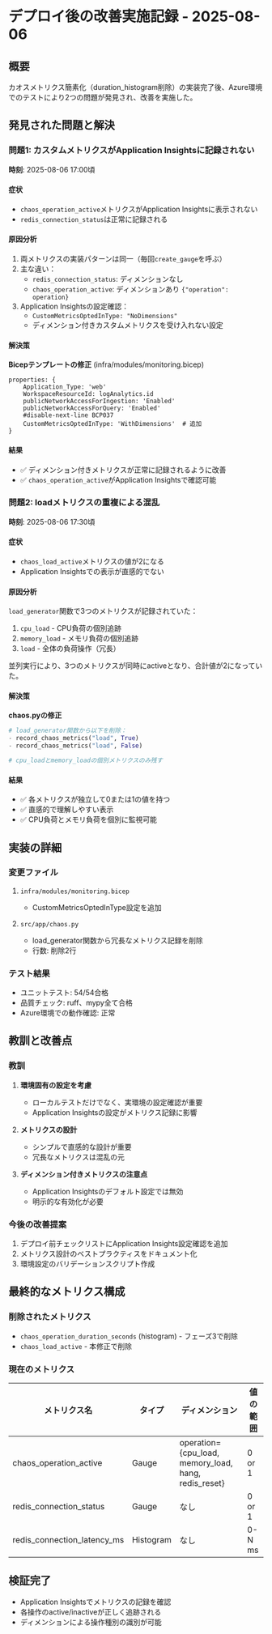 # デプロイ後の改善実施記録 - 2025-08-06

## 概要
カオスメトリクス簡素化（duration_histogram削除）の実装完了後、Azure環境でのテストにより2つの問題が発見され、改善を実施した。

## 発見された問題と解決

### 問題1: カスタムメトリクスがApplication Insightsに記録されない
**時刻**: 2025-08-06 17:00頃

#### 症状
- `chaos_operation_active`メトリクスがApplication Insightsに表示されない
- `redis_connection_status`は正常に記録される

#### 原因分析
1. 両メトリクスの実装パターンは同一（毎回`create_gauge`を呼ぶ）
2. 主な違い：
   - `redis_connection_status`: ディメンションなし
   - `chaos_operation_active`: ディメンションあり `{"operation": operation}`
3. Application Insightsの設定確認：
   - `CustomMetricsOptedInType: "NoDimensions"`
   - ディメンション付きカスタムメトリクスを受け入れない設定

#### 解決策
**Bicepテンプレートの修正** (infra/modules/monitoring.bicep)
```bicep
properties: {
    Application_Type: 'web'
    WorkspaceResourceId: logAnalytics.id
    publicNetworkAccessForIngestion: 'Enabled'
    publicNetworkAccessForQuery: 'Enabled'
    #disable-next-line BCP037
    CustomMetricsOptedInType: 'WithDimensions'  # 追加
}
```

#### 結果
- ✅ ディメンション付きメトリクスが正常に記録されるように改善
- ✅ `chaos_operation_active`がApplication Insightsで確認可能

### 問題2: loadメトリクスの重複による混乱
**時刻**: 2025-08-06 17:30頃

#### 症状
- `chaos_load_active`メトリクスの値が2になる
- Application Insightsでの表示が直感的でない

#### 原因分析
`load_generator`関数で3つのメトリクスが記録されていた：
1. `cpu_load` - CPU負荷の個別追跡
2. `memory_load` - メモリ負荷の個別追跡
3. `load` - 全体の負荷操作（冗長）

並列実行により、3つのメトリクスが同時にactiveとなり、合計値が2になっていた。

#### 解決策
**chaos.pyの修正**
```python
# load_generator関数から以下を削除：
- record_chaos_metrics("load", True)
- record_chaos_metrics("load", False)

# cpu_loadとmemory_loadの個別メトリクスのみ残す
```

#### 結果
- ✅ 各メトリクスが独立して0または1の値を持つ
- ✅ 直感的で理解しやすい表示
- ✅ CPU負荷とメモリ負荷を個別に監視可能

## 実装の詳細

### 変更ファイル
1. `infra/modules/monitoring.bicep`
   - CustomMetricsOptedInType設定を追加
   
2. `src/app/chaos.py`
   - load_generator関数から冗長なメトリクス記録を削除
   - 行数: 削除2行

### テスト結果
- ユニットテスト: 54/54合格
- 品質チェック: ruff、mypy全て合格
- Azure環境での動作確認: 正常

## 教訓と改善点

### 教訓
1. **環境固有の設定を考慮**
   - ローカルテストだけでなく、実環境の設定確認が重要
   - Application Insightsの設定がメトリクス記録に影響

2. **メトリクスの設計**
   - シンプルで直感的な設計が重要
   - 冗長なメトリクスは混乱の元

3. **ディメンション付きメトリクスの注意点**
   - Application Insightsのデフォルト設定では無効
   - 明示的な有効化が必要

### 今後の改善提案
1. デプロイ前チェックリストにApplication Insights設定確認を追加
2. メトリクス設計のベストプラクティスをドキュメント化
3. 環境設定のバリデーションスクリプト作成

## 最終的なメトリクス構成

### 削除されたメトリクス
- `chaos_operation_duration_seconds` (histogram) - フェーズ3で削除
- `chaos_load_active` - 本修正で削除

### 現在のメトリクス
| メトリクス名 | タイプ | ディメンション | 値の範囲 |
|------------|--------|--------------|----------|
| chaos_operation_active | Gauge | operation={cpu_load, memory_load, hang, redis_reset} | 0 or 1 |
| redis_connection_status | Gauge | なし | 0 or 1 |
| redis_connection_latency_ms | Histogram | なし | 0-N ms |

## 検証完了
- Application Insightsでメトリクスの記録を確認
- 各操作のactive/inactiveが正しく追跡される
- ディメンションによる操作種別の識別が可能